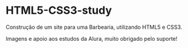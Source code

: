 # HTML5-CSS3-study
Construção de um site para uma Barbearia, utilizando HTML5 e CSS3.


Imagens e apoio aos estudos da Alura, muito obrigado pelo suporte!
